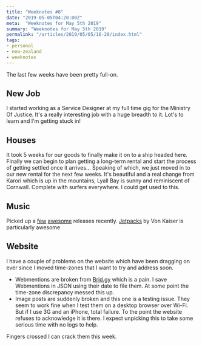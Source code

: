 ```yaml
---
title: "Weeknotes #8"
date: "2019-05-05T04:20:00Z"
meta:  "Weeknotes for May 5th 2019"
summary: "Weeknotes for May 5th 2019"
permalink: "/articles/2019/05/05/16-20/index.html"
tags:
- personal
- new-zealand
- weeknotes
---
```

The last few weeks have been pretty full-on.

## New Job

I started working as a Service Designer at my full time gig for the Ministry Of Justice. It's a really interesting job with a huge breadth to it. Lot's to learn and I'm getting stuck in!

## Houses

It took 5 weeks for our goods to finally make it on to a ship headed here. Finally we can begin to plan getting a long-term rental and start the process of getting settled once it arrives... Speaking of which, we just moved in to our new rental for the next few weeks. It's beautiful and a real change from Karori which is up in the mountains, Lyall Bay is sunny and reminiscent of Cornwall. Complete with surfers everywhere. I could get used to this.

## Music

Picked up a [few](https://themidnight.bandcamp.com/track/america-online) [awesome](https://vonkaiser.bandcamp.com/album/landline) releases recently. [Jetpacks](https://vonkaiser.bandcamp.com/track/jetpacks) by Von Kaiser is particularly awesome

## Website

I have  a couple of problems on the website which have been dragging on ever since I moved time-zones that I want to try and address soon.

- Webmentions are broken from [Brid.gy](https://brid.gy/) which is a pain. I save Webmentions in JSON using their date to file them. At some point the time-zone discrepancy messed this up.
- Image posts are suddenly broken and this one is  a testing issue. They seem to work fine when I test them on a desktop browser over Wi-Fi. But if I use 3G and an iPhone, total failure. To the point the website refuses to acknowledge it is there. I expect unpicking this to take some serious time with no logs to help.

Fingers crossed I can crack them this week.
